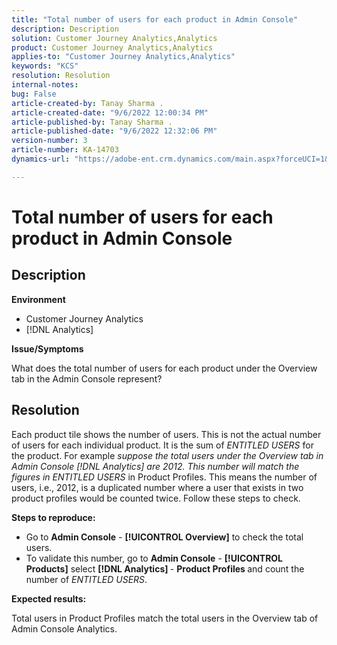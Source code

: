 ```yaml
---
title: "Total number of users for each product in Admin Console"
description: Description
solution: Customer Journey Analytics,Analytics
product: Customer Journey Analytics,Analytics
applies-to: "Customer Journey Analytics,Analytics"
keywords: "KCS"
resolution: Resolution
internal-notes: 
bug: False
article-created-by: Tanay Sharma .
article-created-date: "9/6/2022 12:00:34 PM"
article-published-by: Tanay Sharma .
article-published-date: "9/6/2022 12:32:06 PM"
version-number: 3
article-number: KA-14703
dynamics-url: "https://adobe-ent.crm.dynamics.com/main.aspx?forceUCI=1&pagetype=entityrecord&etn=knowledgearticle&id=45be0a81-db2d-ed11-9db1-002248086735"

---
```

# Total number of users for each product in Admin Console

## Description


<b>Environment</b>

- Customer Journey Analytics
- [!DNL Analytics]




<b>Issue/Symptoms</b>

What does the total number of users for each product under the Overview tab in the Admin Console represent?




## Resolution


Each product tile shows the number of users. This is not the actual number of users for each individual product. It is the sum of *ENTITLED USERS* for the product. For example *suppose the total users under the Overview tab in Admin Console [!DNL Analytics] are 2012. This number will match the figures in ENTITLED USERS* in Product Profiles. This means the number of users, i.e., 2012, is a duplicated number where a user that exists in two product profiles would be counted twice. Follow these steps to check.

<b>Steps to reproduce:</b>

- Go to <b>Admin Console</b> - <b>[!UICONTROL Overview]</b> to check the total users.
- To validate this number, go to <b>Admin Console</b> - <b>[!UICONTROL Products]</b> select <b>[!DNL Analytics] </b> - <b>Product Profiles </b>and count the number of *ENTITLED USERS*.




<b>Expected results:</b>

Total users in Product Profiles match the total users in the Overview tab of Admin Console Analytics.
